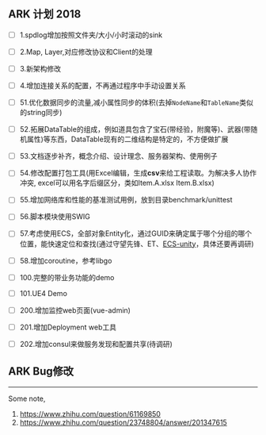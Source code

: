 ## ARK 计划 2018

- [ ] 1.spdlog增加按照文件夹/大小/小时滚动的sink
- [ ] 2.Map, Layer,对应修改协议和Client的处理
- [ ] 3.新架构修改
- [ ] 4.增加连接关系的配置，不再通过程序中手动设置关系



- [ ] 51.优化数据同步的流量,减小属性同步的体积(去掉`NodeName`和`TableName`类似的string同步)
- [ ] 52.拓展DataTable的组成，例如道具包含了宝石(带经验，附魔等)、武器(带随机属性)等东西，DataTable现有的二维结构是特定的，不方便做扩展
- [ ] 53.文档逐步补齐，概念介绍、设计理念、服务器架构、使用例子
- [ ] 54.修改配置打包工具(用Excel编辑，生成**csv**来给工程读取。为解决多人协作冲突, excel可以用名字后缀区分，类如Item.A.xlsx Item.B.xlsx)
- [ ] 55.增加网络库和性能的基准测试用例，放到目录benchmark/unittest
- [ ] 56.脚本模块使用SWIG
- [ ] 57.考虑使用ECS，全部对象Entity化，通过GUID来确定属于哪个分组的哪个位置，能快速定位和查找(通过守望先锋、ET、[ECS-unity](https://github.com/sschmid/Entitas-CSharp)，具体还要再调研)
- [ ] 58.增加coroutine，参考libgo


- [ ] 100.完整的带业务功能的demo
- [ ] 101.UE4 Demo
  
- [ ] 200.增加监控web页面(vue-admin)
- [ ] 201.增加Deployment web工具
- [ ] 202.增加consul来做服务发现和配置共享(待调研)  
  

## ARK Bug修改

-------------

Some note,

1. https://www.zhihu.com/question/61169850
2. https://www.zhihu.com/question/23748804/answer/201347615